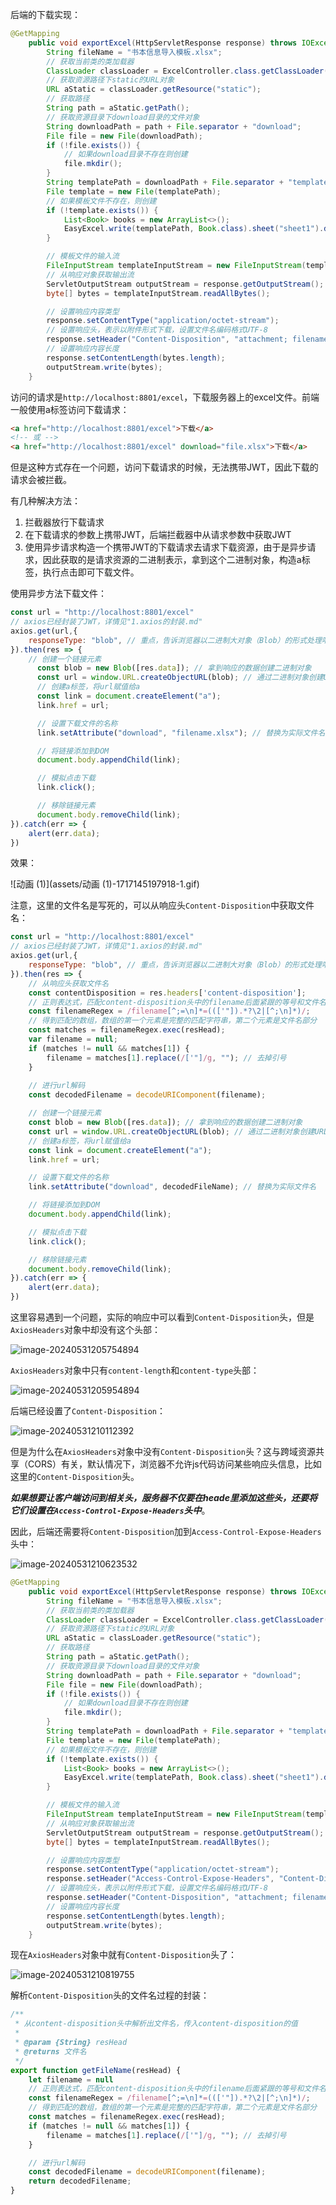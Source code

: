 后端的下载实现：

```java
@GetMapping
    public void exportExcel(HttpServletResponse response) throws IOException {
        String fileName = "书本信息导入模板.xlsx";
        // 获取当前类的类加载器
        ClassLoader classLoader = ExcelController.class.getClassLoader();
        // 获取资源路径下static的URL对象
        URL aStatic = classLoader.getResource("static");
        // 获取路径
        String path = aStatic.getPath();
        // 获取资源目录下download目录的文件对象
        String downloadPath = path + File.separator + "download";
        File file = new File(downloadPath);
        if (!file.exists()) {
            // 如果download目录不存在则创建
            file.mkdir();
        }
        String templatePath = downloadPath + File.separator + "template.xlsx";
        File template = new File(templatePath);
        // 如果模板文件不存在，则创建
        if (!template.exists()) {
            List<Book> books = new ArrayList<>();
            EasyExcel.write(templatePath, Book.class).sheet("sheet1").doWrite(books);
        }

        // 模板文件的输入流
        FileInputStream templateInputStream = new FileInputStream(templatePath);
        // 从响应对象获取输出流
        ServletOutputStream outputStream = response.getOutputStream();
        byte[] bytes = templateInputStream.readAllBytes();

        // 设置响应内容类型
        response.setContentType("application/octet-stream");
        // 设置响应头，表示以附件形式下载，设置文件名编码格式UTF-8
        response.setHeader("Content-Disposition", "attachment; filename=" + URLEncoder.encode(fileName, "UTF-8"));
        // 设置响应内容长度
        response.setContentLength(bytes.length);
        outputStream.write(bytes);
    }
```

访问的请求是`http://localhost:8801/excel`，下载服务器上的excel文件。前端一般使用a标签访问下载请求：

```html
<a href="http://localhost:8801/excel">下载</a>
<!-- 或 -->
<a href="http://localhost:8801/excel" download="file.xlsx">下载</a>
```

但是这种方式存在一个问题，访问下载请求的时候，无法携带JWT，因此下载的请求会被拦截。

有几种解决方法：

1. 拦截器放行下载请求
2. 在下载请求的参数上携带JWT，后端拦截器中从请求参数中获取JWT
3. 使用异步请求构造一个携带JWT的下载请求去请求下载资源，由于是异步请求，因此获取的是请求资源的二进制表示，拿到这个二进制对象，构造a标签，执行点击即可下载文件。

使用异步方法下载文件：

```js
const url = "http://localhost:8801/excel"
// axios已经封装了JWT，详情见"1.axios的封装.md"
axios.get(url,{
    responseType: "blob", // 重点，告诉浏览器以二进制大对象（Blob）的形式处理响应数据
}).then(res => {
    // 创建一个链接元素
      const blob = new Blob([res.data]); // 拿到响应的数据创建二进制对象
      const url = window.URL.createObjectURL(blob); // 通过二进制对象创建URL
      // 创建a标签，将url赋值给a
      const link = document.createElement("a"); 
      link.href = url;

      // 设置下载文件的名称
      link.setAttribute("download", "filename.xlsx"); // 替换为实际文件名

      // 将链接添加到DOM
      document.body.appendChild(link);

      // 模拟点击下载
      link.click();

      // 移除链接元素
      document.body.removeChild(link);
}).catch(err => {
    alert(err.data);
})
```

效果：

![动画 (1)](assets/动画 (1)-1717145197918-1.gif)

注意，这里的文件名是写死的，可以从响应头`Content-Disposition`中获取文件名：

```js
const url = "http://localhost:8801/excel"
// axios已经封装了JWT，详情见"1.axios的封装.md"
axios.get(url,{
    responseType: "blob", // 重点，告诉浏览器以二进制大对象（Blob）的形式处理响应数据
}).then(res => {
    // 从响应头获取文件名
    const contentDisposition = res.headers['content-disposition'];
    // 正则表达式，匹配content-disposition头中的filename后面紧跟的等号和文件名部分
    const filenameRegex = /filename[^;=\n]*=((['"]).*?\2|[^;\n]*)/;
    // 得到匹配的数组，数组的第一个元素是完整的匹配字符串，第二个元素是文件名部分
    const matches = filenameRegex.exec(resHead);
    var filename = null;
    if (matches != null && matches[1]) {
		filename = matches[1].replace(/['"]/g, ""); // 去掉引号
    }
    
    // 进行url解码
    const decodedFilename = decodeURIComponent(filename);

    // 创建一个链接元素
    const blob = new Blob([res.data]); // 拿到响应的数据创建二进制对象
    const url = window.URL.createObjectURL(blob); // 通过二进制对象创建URL
    // 创建a标签，将url赋值给a
    const link = document.createElement("a"); 
    link.href = url;

    // 设置下载文件的名称
    link.setAttribute("download", decodedFileName); // 替换为实际文件名

    // 将链接添加到DOM
    document.body.appendChild(link);

    // 模拟点击下载
    link.click();

    // 移除链接元素
    document.body.removeChild(link);
}).catch(err => {
    alert(err.data);
})
```

这里容易遇到一个问题，实际的响应中可以看到`Content-Disposition`头，但是`AxiosHeaders`对象中却没有这个头部：

![image-20240531205754894](assets/image-20240531205754894.png)

`AxiosHeaders`对象中只有`content-length`和`content-type`头部：

![image-20240531205954894](assets/image-20240531205954894.png)

后端已经设置了`Content-Disposition`：

![image-20240531210112392](assets/image-20240531210112392.png)

但是为什么在`AxiosHeaders`对象中没有`Content-Disposition`头？这与跨域资源共享（CORS）有关，默认情况下，浏览器不允许js代码访问某些响应头信息，比如这里的`Content-Disposition`头。

***如果想要让客户端访问到相关头，服务器不仅要在heade里添加这些头，还要将它们设置在`Access-Control-Expose-Headers`头中***。

因此，后端还需要将`Content-Disposition`加到`Access-Control-Expose-Headers`头中：

![image-20240531210623532](assets/image-20240531210623532.png)

```java
@GetMapping
    public void exportExcel(HttpServletResponse response) throws IOException {
        String fileName = "书本信息导入模板.xlsx";
        // 获取当前类的类加载器
        ClassLoader classLoader = ExcelController.class.getClassLoader();
        // 获取资源路径下static的URL对象
        URL aStatic = classLoader.getResource("static");
        // 获取路径
        String path = aStatic.getPath();
        // 获取资源目录下download目录的文件对象
        String downloadPath = path + File.separator + "download";
        File file = new File(downloadPath);
        if (!file.exists()) {
            // 如果download目录不存在则创建
            file.mkdir();
        }
        String templatePath = downloadPath + File.separator + "template.xlsx";
        File template = new File(templatePath);
        // 如果模板文件不存在，则创建
        if (!template.exists()) {
            List<Book> books = new ArrayList<>();
            EasyExcel.write(templatePath, Book.class).sheet("sheet1").doWrite(books);
        }

        // 模板文件的输入流
        FileInputStream templateInputStream = new FileInputStream(templatePath);
        // 从响应对象获取输出流
        ServletOutputStream outputStream = response.getOutputStream();
        byte[] bytes = templateInputStream.readAllBytes();

        // 设置响应内容类型
        response.setContentType("application/octet-stream");
        response.setHeader("Access-Control-Expose-Headers", "Content-Disposition"); // 允许js访问Content-Disposition头
        // 设置响应头，表示以附件形式下载，设置文件名编码格式UTF-8
        response.setHeader("Content-Disposition", "attachment; filename=" + URLEncoder.encode(fileName, "UTF-8"));
        // 设置响应内容长度
        response.setContentLength(bytes.length);
        outputStream.write(bytes);
    }
```

现在`AxiosHeaders`对象中就有`Content-Disposition`头了：

![image-20240531210819755](assets/image-20240531210819755.png)

解析`Content-Disposition`头的文件名过程的封装：

```js
/**
 * 从content-disposition头中解析出文件名，传入content-disposition的值
 * 
 * @param {String} resHead 
 * @returns 文件名
 */
export function getFileName(resHead) {
    let filename = null
    // 正则表达式，匹配content-disposition头中的filename后面紧跟的等号和文件名部分
    const filenameRegex = /filename[^;=\n]*=((['"]).*?\2|[^;\n]*)/;
    // 得到匹配的数组，数组的第一个元素是完整的匹配字符串，第二个元素是文件名部分
    const matches = filenameRegex.exec(resHead);
    if (matches != null && matches[1]) {
        filename = matches[1].replace(/['"]/g, ""); // 去掉引号
    }

    // 进行url解码
    const decodedFilename = decodeURIComponent(filename);
    return decodedFilename;
}
```

